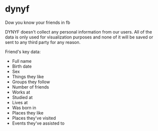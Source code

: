 dynyf
=====

Dow you know your friends in fb

DYNYF doesn't collect any personal information from our users. All of the data is only used for visualization purposes and none of it will be saved or sent to any third party for any reason.  

Friend's key data: 
- Full name
- Birth date
- Sex
- Things they like
- Groups they follow
- Number of friends
- Works at
- Studied at
- Lives at
- Was born in
- Places they like
- Places they've visited
- Events they've assisted to

